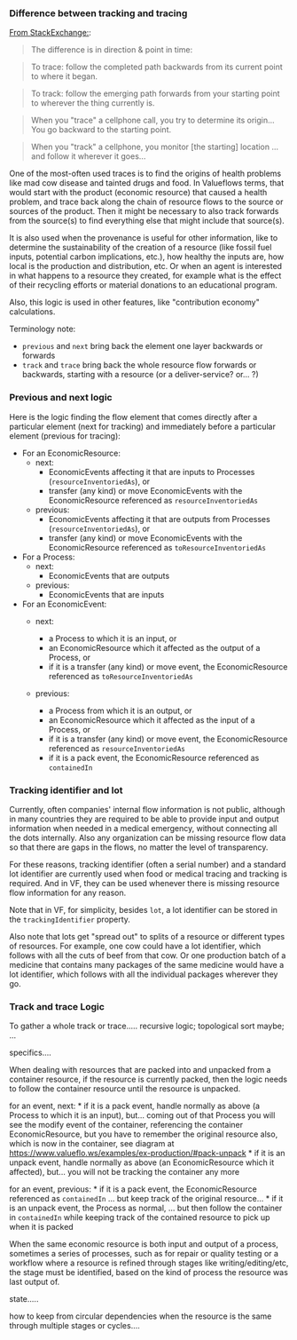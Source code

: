 ### Difference between tracking and tracing

[From StackExchange:](http://ell.stackexchange.com/questions/34391/difference-between-track-and-trace):

> The difference is in direction & point in time:

> To trace: follow the completed path backwards from its current point to where it began.

> To track: follow the emerging path forwards from your starting point to wherever the thing currently is.

> When you "trace" a cellphone call, you try to determine its origin... You go backward to the starting point.

> When you "track" a cellphone, you monitor [the starting] location ... and follow it wherever it goes...

One of the most-often used traces is to find the origins of health problems like mad cow disease and tainted drugs and food. In Valueflows terms, that would start with the product (economic resource) that caused a health problem, and trace back along the chain of resource flows to the source or sources of the product.  Then it might be necessary to also track forwards from the source(s) to find everything else that might include that source(s).

It is also used when the provenance is useful for other information, like to determine the sustainability of the creation of a resource (like fossil fuel inputs, potential carbon implications, etc.), how healthy the inputs are, how local is the production and distribution, etc.  Or when an agent is interested in what happens to a resource they created, for example what is the effect of their recycling efforts or material donations to an educational program.

Also, this logic is used in other features, like "contribution economy" calculations.

Terminology note:
* `previous` and `next` bring back the element one layer backwards or forwards
* `track` and `trace` bring back the whole resource flow forwards or backwards, starting with a resource (or a deliver-service? or... ?)

### Previous and next logic

Here is the logic finding the flow element that comes directly after a particular element (next for tracking) and immediately before a particular element (previous for tracing):

* For an EconomicResource:
    * next:
        * EconomicEvents affecting it that are inputs to Processes (`resourceInventoriedAs`), or
        * transfer (any kind) or move EconomicEvents with the EconomicResource referenced as `resourceInventoriedAs`
    * previous:
        * EconomicEvents affecting it that are outputs from Processes (`resourceInventoriedAs`), or
        * transfer (any kind) or move EconomicEvents with the EconomicResource referenced as `toResourceInventoriedAs`
* For a Process:
    * next:
        * EconomicEvents that are outputs
    * previous:
        * EconomicEvents that are inputs
* For an EconomicEvent:
    * next:
        * a Process to which it is an input, or
        * an EconomicResource which it affected as the output of a Process, or
        * if it is a transfer (any kind) or move event, the EconomicResource referenced as `toResourceInventoriedAs`

    * previous:
        * a Process from which it is an output, or
        * an EconomicResource which it affected as the input of a Process, or
        * if it is a transfer (any kind) or move event, the EconomicResource referenced as `resourceInventoriedAs`
        * if it is a pack event, the EconomicResource referenced as `containedIn`

### Tracking identifier and lot

Currently, often companies' internal flow information is not public, although in many countries they are required to be able to provide input and output information when needed in a medical emergency, without connecting all the dots internally.  Also any organization can be missing resource flow data so that there are gaps in the flows, no matter the level of transparency.

For these reasons, tracking identifier (often a serial number) and a standard lot identifier are currently used when food or medical tracing and tracking is required.  And in VF, they can be used whenever there is missing resource flow information for any reason.

Note that in VF, for simplicity, besides `lot`, a lot identifier can be stored in the `trackingIdentifier` property.

Also note that lots get "spread out" to splits of a resource or different types of resources.  For example, one cow could have a lot identifier, which follows with all the cuts of beef from that cow.  Or one production batch of a medicine that contains many packages of the same medicine would have a lot identifier, which follows with all the individual packages wherever they go.


### Track and trace Logic

To gather a whole track or trace..... recursive logic; topological sort  maybe; ...


specifics....

When dealing with resources that are packed into and unpacked from a container resource, if the resource is currently packed, then the logic needs to follow the container resource until the resource is unpacked.


for an event, next:
        * if it is a pack event, handle normally as above (a Process to which it is an input), but... coming out of that Process you will see the modify event of the container, referencing the container EconomicResource, but you have to remember the original resource also, which is now in the container, see diagram at https://www.valueflo.ws/examples/ex-production/#pack-unpack
        * if it is an unpack event, handle normally as above (an EconomicResource which it affected), but... you will not be tracking the container any more

for an event, previous:
        * if it is a pack event, the EconomicResource referenced as `containedIn` ... but keep track of the original resource...
        * if it is an unpack event, the Process as normal, ... but then follow the container in `containedIn` while keeping track of the contained resource to pick up when it is packed


When the same economic resource is both input and output of a process, sometimes a series of processes, such as for repair or quality testing or a workflow where a resource is refined through stages like writing/editing/etc, the stage must be identified, based on the kind of process the resource was last output of.

state.....

how to keep from circular dependencies when the resource is the same through multiple stages or cycles....

